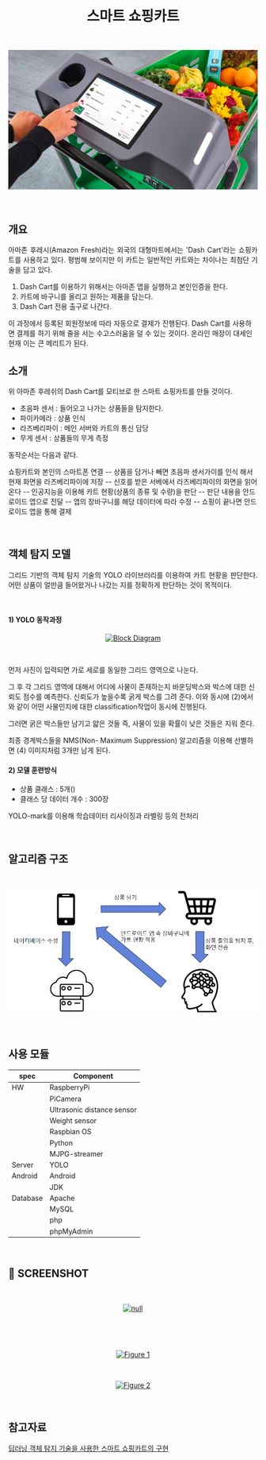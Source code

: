 <h1 align="center">스마트 쇼핑카트</h1>
<br>
<p align="center">
  <a href="https://github.com/abhishekapk/SMART-PARKING-SYSTEM">
    <img src="https://github.com/StealthBlack66/Smart_shopping/blob/main/image/%EC%95%84%EB%A7%88%EC%A1%B4_%EB%8C%80%EC%8B%9C%EC%B9%B4%ED%8A%B8_%ED%99%80%ED%91%B8%EB%93%9C.JPG" alt="Logo" width="auto" height="auto">
  </a></p>
<br>
<h2>개요</h2>
<p align="justify"> 아마존 후레시(Amazon Fresh)라는 외국의 대형마트에서는 'Dash Cart'라는 쇼핑카트를 사용하고 있다. 평범해 보이지만 이 카트는 일반적인 카트와는 차이나는 최첨단 기술을 담고 있다.

1. Dash Cart를 이용하기 위해서는 아마존 앱을 실행하고 본인인증을 한다. 
2. 카트에 바구니를 올리고 원하는 제품을 담는다.
3. Dash Cart 전용 출구로 나간다.

이 과정에서 등록된 회원정보에 따라 자동으로 결제가 진행된다. Dash Cart를 사용하면 결제를 하기 위해 줄을 서는 수고스러움을 덜 수 있는 것이다. 온라인 매장이 대세인 현재 이는 큰 메리트가 된다. 
<br>
</p>
<h2>소개</h2>
 <p align="justify">위 아마존 후레쉬의 Dash Cart를 모티브로 한 스마트 쇼핑카트를 만들 것이다.
 
 - 초음파 센서 : 들어오고 나가는 상품들을 탐지한다.
 - 파이카메라 : 상품 인식
 - 라즈베리파이 : 메인 서버와 카트의 통신 담당
 - 무게 센서 : 상품들의 무게 측정

동작순서는 다음과 같다. 

쇼핑카트와 본인의 스마트폰 연결 -- 상품을 담거나 빼면 초음파 센서가이를 인식 해서 현재 화면을 라즈베리파이에 저장 -- 신호를 받은 서베에서 라즈베리파이의 화면을 읽어온다 -- 인공지능을 이용해 카트 현황(상품의 종류 및 수량)을 판단 -- 판단 내용을 안드로이드 앱으로 전달 -- 앱의 장바구니를 해당 데이터에 따라 수정 -- 쇼핑이 끝나면 안드로이드 앱을 통해 결제
 
 </p>
<br>
<h2>객체 탐지 모델 </h2>
<p align="justify">그리드 기반의 객체 탐지 기술의 YOLO 라이브러리를 이용하여 카트 현황을 판단한다. 어떤 상품이 얼만큼 들어왔거나 나갔는 지를 정확하게 판단하는 것이 목적이다. 
</p>
<br>
<h4>1) YOLO 동작과정</h4>
<p align="center">
  <a href="">
    <img src="https://blog.kakaocdn.net/dn/bu6BVv/btrSHXxejru/98bLdWyukyzkzsAfLh5Q8k/img.png" alt="Block Diagram" width="auto" height="auto">
  </a></p>
<br>
<p align="justify">먼저 사진이 입력되면  가로 세로를 동일한 그리드 영역으로 나눈다. 


그 후 각 그리드 영역에 대해서 어디에 사물이 존재하는지 바운딩박스와 박스에 대한 신뢰도 점수를 예측한다. 신뢰도가 높을수록 굵게 박스를 그려 준다. 이와 동시에 (2)에서와 같이 어떤 사물인지에 대한 classification작업이 동시에 진행된다.


그러면 굵은 박스들만 남기고 얇은 것들 즉, 사물이 있을 확률이 낮은 것들은 지워 준다.
 

최종 경계박스들을  NMS(Non- Maximum Suppression) 알고리즘을 이용해 선별하면 (4) 이미지처럼 3개만 남게 된다.
</p>
<h4>2) 모델 훈련방식</h4>
<p align="justify">

- 상품 클래스 : 5개()
- 클래스 당 데이터 개수 : 300장

YOLO-mark를 이용해 학습데이터 리사이징과 라벨링 등의 전처리

</p>
<br>
<h2>알고리즘 구조</h2>
<p align="justify">
<br>
<p align="center">
  <a href="">
    <img src="https://github.com/StealthBlack66/Smart_shopping/blob/main/image/System Diagram.png" alt="Algorithm" width="auto" height="auto">
  </a></p>
<br>
<h2>사용 모듈</h2>
<p align="justify">

|spec|Component|
|--|--|
|HW|RaspberryPi|
|  |PiCamera|
|  |Ultrasonic distance sensor|
|  |Weight sensor|
|  |Raspbian OS|
|  |Python|
|  |MJPG-streamer|
|Server|YOLO|
|Android|Android|
|       |JDK|
|Database|Apache|
|        |MySQL|
|        |php|
|        |phpMyAdmin|
  </p>
<br>
<h2>📸 SCREENSHOT</h2>
<p align="justify">
  </p>
<br>
<p align="center">
  <a href="">
  <img src="" alt="null" width="auto" height="auto">
  </a></p>
<br>
<p align="justify">
  </p>
<br>
<p align="center">
  <a href="">
    <img src="" alt="Figure 1" width="auto" height="auto">
  </a></p>
<br>
<p align="center">
  <a href="">
    <img src="" alt="Figure 2" width="auto" height="auto">
  </a></p>
<br>
<h2>참고자료</h2>

[딥러닝 객체 탐지 기술을 사용한 스마트 쇼핑카트의 구현](https://statkclee.github.io/kic2020/paper/index_kor.pdf)